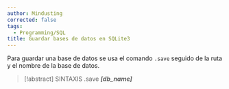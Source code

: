 ```yaml
---
author: Mindusting
corrected: false
tags:
  - Programming/SQL
title: Guardar bases de datos en SQLite3
---
```

Para guardar una base de datos se usa el comando `.save` seguido de la ruta y el nombre de la base de datos.

> [!abstract] SINTAXIS
> .save ***[db_name]***
